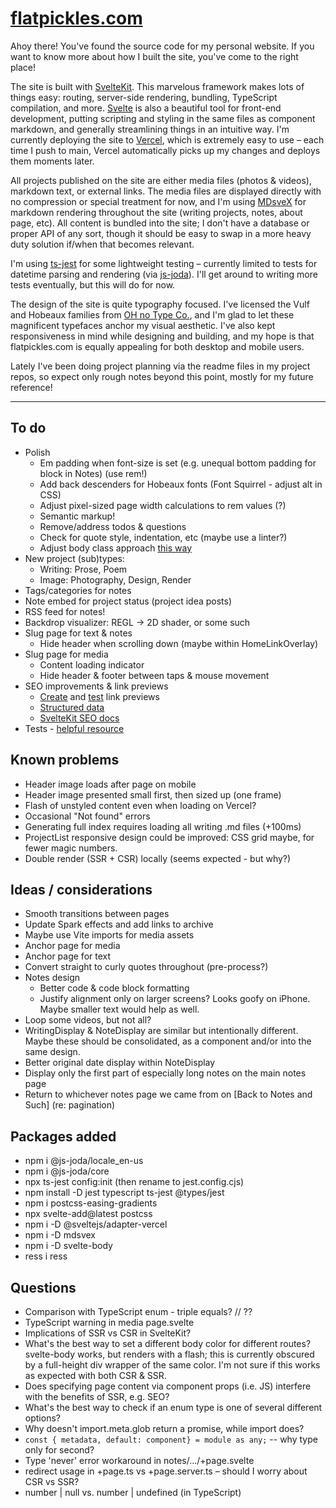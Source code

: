 # [flatpickles.com](https://flatpickles.com)

Ahoy there! You've found the source code for my personal website. If you want to know more about how I built the site, you've come to the right place!

The site is built with [SvelteKit](https://kit.svelte.dev/). This marvelous framework makes lots of things easy: routing, server-side rendering, bundling, TypeScript compilation, and more. [Svelte](https://svelte.dev/) is also a beautiful tool for front-end development, putting scripting and styling in the same files as component markdown, and generally streamlining things in an intuitive way. I'm currently deploying the site to [Vercel](https://vercel.com/), which is extremely easy to use – each time I push to main, Vercel automatically picks up my changes and deploys them moments later.

All projects published on the site are either media files (photos & videos), markdown text, or external links. The media files are displayed directly with no compression or special treatment for now, and I'm using [MDsveX](https://mdsvex.com/) for markdown rendering throughout the site (writing projects, notes, about page, etc). All content is bundled into the site; I don't have a database or proper API of any sort, though it should be easy to swap in a more heavy duty solution if/when that becomes relevant.

I'm using [ts-jest](https://huafu.github.io/ts-jest/) for some lightweight testing – currently limited to tests for datetime parsing and rendering (via [js-joda](https://js-joda.github.io/js-joda/)). I'll get around to writing more tests eventually, but this will do for now.

The design of the site is quite typography focused. I've licensed the Vulf and Hobeaux families from [OH no Type Co.](https://ohnotype.co/), and I'm glad to let these magnificent typefaces anchor my visual aesthetic. I've also kept responsiveness in mind while designing and building, and my hope is that flatpickles.com is equally appealing for both desktop and mobile users. 

Lately I've been doing project planning via the readme files in my project repos, so expect only rough notes beyond this point, mostly for my future reference!

-------

## To do
* Polish
    * Em padding when font-size is set (e.g. unequal bottom padding for block in Notes) (use rem!)
    * Add back descenders for Hobeaux fonts (Font Squirrel - adjust alt in CSS)
    * Adjust pixel-sized page width calculations to rem values (?)
    * Semantic markup!
    * Remove/address todos & questions
    * Check for quote style, indentation, etc (maybe use a linter?)
    * Adjust body class approach [this way](https://github.com/sveltejs/svelte/issues/3105#issuecomment-1373889014)
* New project (sub)types:
    * Writing: Prose, Poem
    * Image: Photography, Design, Render
* Tags/categories for notes
* Note embed for project status (project idea posts)
* RSS feed for notes!
* Backdrop visualizer: REGL -> 2D shader, or some such
* Slug page for text & notes
    * Hide header when scrolling down (maybe within HomeLinkOverlay)
* Slug page for media
    * Content loading indicator
    * Hide header & footer between taps & mouse movement
* SEO improvements & link previews
    * [Create](https://dev.to/domagojvidovic/how-to-create-beautiful-link-previews-for-every-platform-1nka) and [test](https://socialsharepreview.com/) link previews
    * [Structured data](https://developers.google.com/search/docs/appearance/structured-data/intro-structured-data#structured-data)
    * [SvelteKit SEO docs](https://kit.svelte.dev/docs/seo)
* Tests - [helpful resource](https://el3um4s.medium.com/how-to-test-sveltekit-app-with-jest-848afa8edbc7)

## Known problems
* Header image loads after page on mobile
* Header image presented small first, then sized up (one frame)
* Flash of unstyled content even when loading on Vercel?
* Occasional "Not found" errors
* Generating full index requires loading all writing .md files (+100ms)
* ProjectList responsive design could be improved: CSS grid maybe, for fewer magic numbers.
* Double render (SSR + CSR) locally (seems expected - but why?)

## Ideas / considerations
* Smooth transitions between pages
* Update Spark effects and add links to archive
* Maybe use Vite imports for media assets
* Anchor page for media
* Anchor page for text
* Convert straight to curly quotes throughout (pre-process?)
* Notes design
    * Better code & code block formatting
    * Justify alignment only on larger screens? Looks goofy on iPhone. Maybe smaller text would help as well.
* Loop some videos, but not all?
* WritingDisplay & NoteDisplay are similar but intentionally different. Maybe these should be consolidated, as a component and/or into the same design.
* Better original date display within NoteDisplay
* Display only the first part of especially long notes on the main notes page
* Return to whichever notes page we came from on [Back to Notes and Such] (re: pagination)

## Packages added
* npm i @js-joda/locale_en-us
* npm i @js-joda/core
* npx ts-jest config:init (then rename to jest.config.cjs)
* npm install -D jest typescript ts-jest @types/jest
* npm i postcss-easing-gradients
* npx svelte-add@latest postcss
* npm i -D @sveltejs/adapter-vercel
* npm i -D mdsvex
* npm i -D svelte-body 
* ress i ress

## Questions
* Comparison with TypeScript enum - triple equals? // ??
* TypeScript warning in media page.svelte
* Implications of SSR vs CSR in SvelteKit?
* What's the best way to set a different body color for different routes? svelte-body works, but renders with a flash; this is currently obscured by a full-height div wrapper of the same color. I'm not sure if this works as expected with both CSR & SSR.
* Does specifying page content via component props (i.e. JS) interfere with the benefits of SSR, e.g. SEO?
* What's the best way to check if an enum type is one of several different options?
* Why doesn't import.meta.glob return a promise, while import does?
* `const { metadata, default: component} = module as any;` -- why type only for second?
* Type 'never' error workaround in notes/.../+page.svelte
* redirect usage in +page.ts vs +page.server.ts – should I worry about CSR vs SSR?
* number | null vs. number | undefined (in TypeScript)